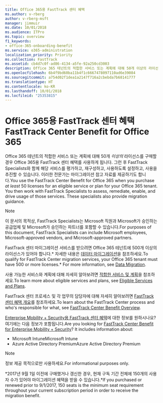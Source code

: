 ```yaml
---
title: Office 365용 FastTrack 센터 혜택
ms.author: v-rberg
author: v-rberg-msft
manager: jimmuir
ms.date: 10/01/2018
ms.audience: ITPro
ms.topic: overview
f1_keywords:
- office-365-onboarding-benefit
ms.service: o365-administration
localization_priority: Priority
ms.collection: FastTrack
ms.assetid: cb4d7c0f-ad86-4134-a5fe-92a250cd3003
description: Office 365 테넌트의 적합한 서비스 또는 계획에 대해 50개 이상의 라이선스를 구매할 경우 Office 365용 FastTrack 센터 혜택를 사용하게 됩니다. 그런 후 FastTrack Specialists와 함께 해당 서비스를 평가하고, 재구성하고, 사용하도록 설정하고, 사용을 추진할 수 있습니다. 이러한 전문가는 마이그레이션 참고 자료를 제공하기도 합니다.
ms.openlocfilehash: 6b4f9bd60ba11b4f1c6667478097110ad6e39084
ms.sourcegitcommit: a754d02f1dea1a2147f716a2cbebda7b68141777
ms.translationtype: HT
ms.contentlocale: ko-KR
ms.lasthandoff: 10/01/2018
ms.locfileid: "25353815"
---
```

# <a name="fasttrack-center-benefit-for-office-365"></a><span data-ttu-id="3f90f-105">Office 365용 FastTrack 센터 혜택</span><span class="sxs-lookup"><span data-stu-id="3f90f-105">FastTrack Center Benefit for Office 365</span></span>

<span data-ttu-id="3f90f-p102">Office 365 테넌트의 적합한 서비스 또는 계획에 대해 50개 *이상의* 라이선스를 구매할 경우 Office 365용 FastTrack 센터 혜택를 사용하게 됩니다. 그런 후 FastTrack Specialists와 함께 해당 서비스를 평가하고, 재구성하고, 사용하도록 설정하고, 사용을 추진할 수 있습니다. 이러한 전문가는 마이그레이션 참고 자료를 제공하기도 합니다.</span><span class="sxs-lookup"><span data-stu-id="3f90f-p102">You use the FastTrack Center Benefit for Office 365 when you purchase  *at least*  50 licenses for an eligible service or plan for your Office 365 tenant. You then work with FastTrack Specialists to assess, remediate, enable, and drive usage of those services. These specialists also provide migration guidance.</span></span> 
  
> [!NOTE]
> <span data-ttu-id="3f90f-109">이 문서의 목적상, FastTrack Specialists는 Microsoft 직원과 Microsoft가 승인하는 공급업체 및 Microsoft가 승인하는 파트너를 포함할 수 있습니다.</span><span class="sxs-lookup"><span data-stu-id="3f90f-109">For purposes of this document, FastTrack Specialists can include Microsoft employees, Microsoft-approved vendors, and Microsoft-approved partners.</span></span> 
  
<span data-ttu-id="3f90f-110">FastTrack 센터 마이그레이션 서비스를 받으려면 Office 365 테넌트에 500개 이상의 라이선스가 있어야 합니다.\* 자세한 내용은 [데이터 마이그레이션](O365-data-migration.md)을 참조하세요.</span><span class="sxs-lookup"><span data-stu-id="3f90f-110">To qualify for FastTrack Center migration services, your Office 365 tenant must have 500 or more licenses.\* For more information, see [Data Migration](O365-data-migration.md).</span></span>
  
<span data-ttu-id="3f90f-111">사용 가능한 서비스와 계획에 대해 자세히 알아보려면 [적합한 서비스 및 계획](O365-eligible-services-and-plans.md)을 참조하세요.</span><span class="sxs-lookup"><span data-stu-id="3f90f-111">To learn more about eligible services and plans, see [Eligible Services and Plans](O365-eligible-services-and-plans.md).</span></span>
  
<span data-ttu-id="3f90f-112">FastTrack 센터 프로세스 및 각 업무의 담당자에 대해 자세히 알아보려면 [FastTrack 센터 혜택 개요](O365-fasttrack-benefit-overview.md)를 참조하세요.</span><span class="sxs-lookup"><span data-stu-id="3f90f-112">To learn about the FastTrack Center process and who's responsible for what, see [FastTrack Center Benefit Overview](O365-fasttrack-benefit-overview.md).</span></span>
  
<span data-ttu-id="3f90f-p103">[Enterprise Mobility + Security용 FastTrack 센터 혜택](https://go.microsoft.com/fwlink/?linkid=2005312)에 대한 정보를 원하시나요? 여기에는 다음 정보가 포함됩니다.</span><span class="sxs-lookup"><span data-stu-id="3f90f-p103">Are you looking for [FastTrack Center Benefit for Enterprise Mobility + Security](https://go.microsoft.com/fwlink/?linkid=2005312)? It includes information about:</span></span>
  
- <span data-ttu-id="3f90f-115">Microsoft Intune</span><span class="sxs-lookup"><span data-stu-id="3f90f-115">Microsoft Intune</span></span>    
- <span data-ttu-id="3f90f-116">Azure Active Directory Premium</span><span class="sxs-lookup"><span data-stu-id="3f90f-116">Azure Active Directory Premium</span></span> 
    
> [!NOTE]
> <span data-ttu-id="3f90f-117">정보 제공 목적으로만 사용하세요.</span><span class="sxs-lookup"><span data-stu-id="3f90f-117">For informational purposes only.</span></span> 
  
<span data-ttu-id="3f90f-118">\*2017년 9월 1일 이전에 구매했거나 갱신한 경우, 현재 구독 기간 전체에 150개의 사용자 수가 있어야 마이그레이션 혜택을 받을 수 있습니다.</span><span class="sxs-lookup"><span data-stu-id="3f90f-118">\*If you purchased or renewed prior to 9/1/2017, 150 seats is the minimum seat requirement throughout your current subscription period in order to receive the migration benefit.</span></span>
  

 